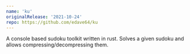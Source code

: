 ```yaml
---
name: 'ku'
originalRelease: '2021-10-24'
repo: https://github.com/edave64/ku
---
```


A console based sudoku toolkit written in rust. Solves a given sudoku and allows
compressing/decompressing them.
